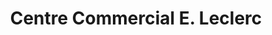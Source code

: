 ---
title: "Centre Commercial E. Leclerc"
url: /saint-martin-de-re/centre-commercial-e-leclerc/
shop: Supermarkt
---